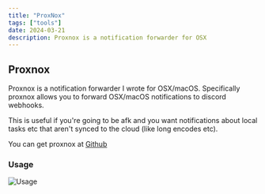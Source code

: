 ```yaml
---
title: "ProxNox"
tags: ["tools"]
date: 2024-03-21
description: Proxnox is a notification forwarder for OSX
---
```

## Proxnox

Proxnox is a notification forwarder I wrote for OSX/macOS.  Specifically proxnox allows you to forward OSX/macOS notifications to discord webhooks.

This is useful if you're going to be afk and you want notifications about local tasks etc that aren't synced to the cloud (like long encodes etc).

You can get proxnox at [Github](https://github.com/zeph1rus/proxnox/releases)

### Usage

![Usage](/images/proxnox.png)